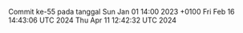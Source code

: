 Commit ke-55 pada tanggal Sun Jan 01 14:00 2023 +0100
Fri Feb 16 14:43:06 UTC 2024
Thu Apr 11 12:42:32 UTC 2024
